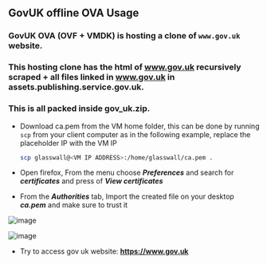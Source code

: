 ## GovUK offline OVA Usage

### GovUK OVA (OVF + VMDK) is hosting a clone of `www.gov.uk` website.
### This hosting clone has the html of www.gov.uk recursively scraped + all files linked in www.gov.uk in assets.publishing.service.gov.uk.
### This is all packed inside gov_uk.zip.


* Download ca.pem from the VM home folder, this can be done by running `scp`  from your client computer as in the following example, replace the placeholder IP with the VM IP
  
  ```bash
  scp glasswall@<VM IP ADDRESS>:/home/glasswall/ca.pem .
  ```

* Open firefox, From the menu choose ***Preferences*** and search for ***certificates*** and press of ***View certificates*** 

* From the ***Authorities*** tab, Import the created file on your desktop ***ca.pem*** and make sure to trust it

![image](https://user-images.githubusercontent.com/58347752/101023030-de7dca00-357a-11eb-8335-78de7f89aee1.png)

![image](https://user-images.githubusercontent.com/58347752/101023218-21d83880-357b-11eb-9059-1911dd0b410d.png)

* Try to access gov uk website: **https://www.gov.uk**
